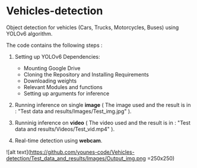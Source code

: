 # Vehicles-detection
Object detection for vehicles (Cars, Trucks, Motorcycles, Buses) using YOLOv6 algorithm.

The code contains the following steps :

1. Setting up YOLOv6 Dependencies:
    - Mounting Google Drive
    - Cloning the Repository and Installing Requirements
    - Downloading weights 
    - Relevant Modules and functions 
    - Setting up arguments for inference
  
2. Running inference on single **image** ( The image used and the result is in : "Test data and results/Images/Test_img.jpg" ).
3. Runninig inference on **video** ( The video used and the result is in : "Test data and results/Videos/Test_vid.mp4" ).
4. Real-time detection using **webcam**.

![alt text](https://github.com/younes-code/Vehicles-detection/Test_data_and_results/Images/Output_img.png =250x250)
